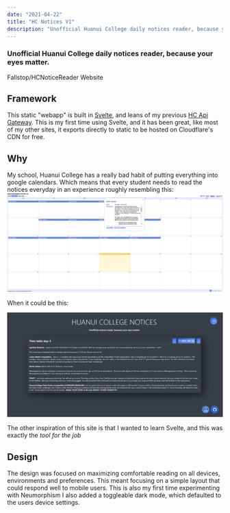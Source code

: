 ```yaml
---
date: "2021-04-22"
title: "HC Notices V1"
description: "Unofficial Huanui College daily notices reader, because your eyes matter."
---
```


<script lang="ts">
    import MarkdownLink from "$md/MarkdownLink.svelte";
</script>


### Unofficial Huanui College daily notices reader, because your eyes matter.

<MarkdownLink href="https://github.com/Fallstop/HCNoticeReader/tree/v1">Fallstop/HCNoticeReader</MarkdownLink>
<MarkdownLink href="https://v1.hcnoticereader.pages.dev">Website</MarkdownLink>


## Framework

This static "webapp" is built in [Svelte](https://svelte.dev/), and leans of my previous [HC Api Gateway](/projects/HCTools). This is my first time using Svelte, and it has been great, like most of my other sites, it exports directly to static to be hosted on Cloudflare's CDN for free.

## Why
My school, Huanui College has a really bad habit of putting everything into google calendars. Which means that every student needs to read the notices everyday in an experience roughly resembling this:
![Tiny Box with a lot of text inside:full](./CalenderScreenshot.png)

When it could be this:

![New Design:full](./HCNoticesScreenshot.png)

The other inspiration of this site is that I wanted to learn Svelte, and this was exactly the *tool for the job*

## Design

The design was focused on maximizing comfortable reading on all devices, environments and preferences. This meant focusing on a simple layout that could respond well to mobile users. This is also my first time experimenting with Neumorphism I also added a toggleable dark mode, which defaulted to the users device settings.